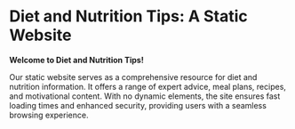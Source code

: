 # Diet and Nutrition Tips: A Static Website

**Welcome to Diet and Nutrition Tips!**

Our static website serves as a comprehensive resource for diet and nutrition information. It offers a range of expert advice, meal plans, recipes, and motivational content. With no dynamic elements, the site ensures fast loading times and enhanced security, providing users with a seamless browsing experience.
